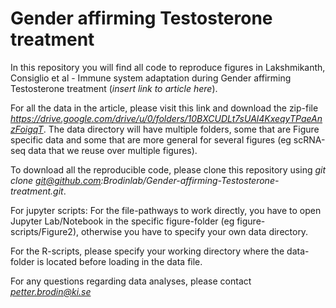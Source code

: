 # Gender affirming Testosterone treatment
In this repository you will find all code to reproduce figures in Lakshmikanth, Consiglio et al - Immune system adaptation during Gender affirming Testosterone treatment (*insert link to article here*).

For all the data in the article, please visit this link and download the zip-file *https://drive.google.com/drive/u/0/folders/10BXCUDLt7sUAl4KxeqyTPaeAnzFoigqT*. The data directory will have multiple folders, some that are Figure specific data and some that are more general for several figures (eg scRNA-seq data that we reuse over multiple figures).

To download all the reproducible code, please clone this repository using *git clone git@github.com:Brodinlab/Gender-affirming-Testosterone-treatment.git*.

For jupyter scripts: For the file-pathways to work directly, you have to open Jupyter Lab/Notebook in the specific figure-folder (eg figure-scripts/Figure2), otherwise you have to specify your own data directory.

For the R-scripts, please specify your working directory where the data-folder is located before loading in the data file.

For any questions regarding data analyses, please contact *petter.brodin@ki.se*


